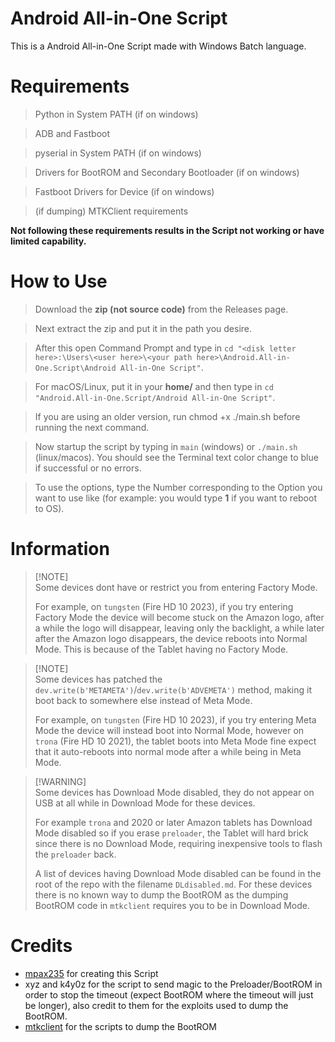 # Android All-in-One Script
This is a Android All-in-One Script made with Windows Batch language.

# Requirements
> Python in System PATH (if on windows)

> ADB and Fastboot

> pyserial in System PATH (if on windows)

> Drivers for BootROM and Secondary Bootloader (if on windows)

> Fastboot Drivers for Device (if on windows)

> (if dumping) MTKClient requirements

**Not following these requirements results in the Script not working or have limited capability.**

# How to Use
> Download the **zip (not source code)** from the Releases page.

> Next extract the zip and put it in the path you desire.

> After this open Command Prompt and type in `cd "<disk letter here>:\Users\<user here>\<your path here>\Android.All-in-One.Script\Android All-in-One Script"`.

> For macOS/Linux, put it in your **home/<user here>** and then type in `cd "Android.All-in-One.Script/Android All-in-One Script"`.

> If you are using an older version, run chmod +x ./main.sh before running the next command.

> Now startup the script by typing in `main` (windows) or `./main.sh` (linux/macos). You should see the Terminal text color change to blue if successful or no errors.

> To use the options, type the Number corresponding to the Option you want to use like (for example: you would type **1** if you want to reboot to OS).

# Information
> [!NOTE]\
> Some devices dont have or restrict you from entering Factory Mode.
> 
> For example, on `tungsten` (Fire HD 10 2023), if you try entering Factory Mode the device will become stuck on the Amazon logo, after a while the logo will disappear, leaving only the backlight, a while later after the Amazon logo disappears, the device reboots into Normal Mode. This is because of the Tablet having no Factory Mode.

> [!NOTE]\
> Some devices has patched the `dev.write(b'METAMETA')`/`dev.write(b'ADVEMETA')` method, making it boot back to somewhere else instead of Meta Mode.
> 
> For example, on `tungsten` (Fire HD 10 2023), if you try entering Meta Mode the device will instead boot into Normal Mode, however on `trona` (Fire HD 10 2021), the tablet boots into Meta Mode fine expect that it auto-reboots into normal mode after a while being in Meta Mode.

> [!WARNING]\
> Some devices has Download Mode disabled, they do not appear on USB at all while in Download Mode for these devices.
> 
> For example `trona` and 2020 or later Amazon tablets has Download Mode disabled so if you erase `preloader`, the Tablet will hard brick since there is no Download Mode, requiring inexpensive tools to flash the `preloader` back.
>
> A list of devices having Download Mode disabled can be found in the root of the repo with the filename `DLdisabled.md`.
> For these devices there is no known way to dump the BootROM as the dumping BootROM code in `mtkclient` requires you to be in Download Mode.
# Credits
- [mpax235](https://github.com/mpax235) for creating this Script
- xyz and k4y0z for the script to send magic to the Preloader/BootROM in order to stop the timeout (expect BootROM where the timeout will just be longer), also credit to them for the exploits used to dump the BootROM.
- [mtkclient](https://github.com/bkerler/mtkclient) for the scripts to dump the BootROM
